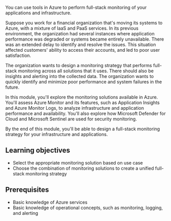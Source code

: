 You can use tools in Azure to perform full-stack monitoring of your applications and infrastructure.

Suppose you work for a financial organization that's moving its systems to Azure, with a mixture of IaaS and PaaS services. In its previous environment, the organization had several instances where application performance was degraded or systems became entirely unavailable. There was an extended delay to identify and resolve the issues. This situation affected customers' ability to access their accounts, and led to poor user satisfaction.

The organization wants to design a monitoring strategy that performs full-stack monitoring across all solutions that it uses. There should also be insights and alerting into the collected data. The organization wants to quickly identify and minimize poor performance and system failures in the future.

In this module, you'll explore the monitoring solutions available in Azure. You'll assess Azure Monitor and its features, such as Application Insights and Azure Monitor Logs, to analyze infrastructure and application performance and availability. You'll also explore how Microsoft Defender for Cloud and Microsoft Sentinel are used for security monitoring.

By the end of this module, you'll be able to design a full-stack monitoring strategy for your infrastructure and applications.

## Learning objectives

- Select the appropriate monitoring solution based on use case
- Choose the combination of monitoring solutions to create a unified full-stack monitoring strategy

## Prerequisites

- Basic knowledge of Azure services
- Basic knowledge of operational concepts, such as monitoring, logging, and alerting

